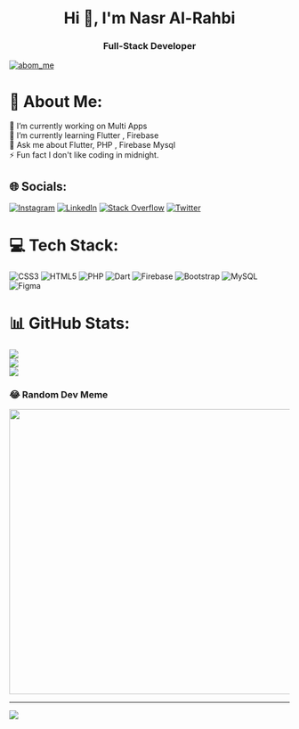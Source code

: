 <h1 align="center">Hi 👋, I'm Nasr Al-Rahbi</h1>
<h3 align="center">Full-Stack Developer</h3>

<p align="left"> <a href="https://twitter.com/abom_me" target="blank"><img src="https://img.shields.io/twitter/follow/abom_me?logo=twitter&style=for-the-badge" alt="abom_me" /></a> </p>

# 💫 About Me:
🔭 I’m currently working on Multi Apps<br>🌱 I’m currently learning Flutter , Firebase<br>💬 Ask me about Flutter, PHP , Firebase Mysql<br>⚡ Fun fact I don't like coding in midnight.<br>


## 🌐 Socials:
[![Instagram](https://img.shields.io/badge/Instagram-%23E4405F.svg?logo=Instagram&logoColor=white)](https://instagram.com/abom.me) [![LinkedIn](https://img.shields.io/badge/LinkedIn-%230077B5.svg?logo=linkedin&logoColor=white)](https://linkedin.com/in/nasr-al-rahbi-08a573245) [![Stack Overflow](https://img.shields.io/badge/-Stackoverflow-FE7A16?logo=stack-overflow&logoColor=white)](https://stackoverflow.com/users/19994059/nasr-al-rahbi) [![Twitter](https://img.shields.io/badge/Twitter-%231DA1F2.svg?logo=Twitter&logoColor=white)](https://twitter.com/abom_me) 

# 💻 Tech Stack:
![CSS3](https://img.shields.io/badge/css3-%231572B6.svg?style=flat&logo=css3&logoColor=white) ![HTML5](https://img.shields.io/badge/html5-%23E34F26.svg?style=flat&logo=html5&logoColor=white) ![PHP](https://img.shields.io/badge/php-%23777BB4.svg?style=flat&logo=php&logoColor=white) ![Dart](https://img.shields.io/badge/dart-%230175C2.svg?style=flat&logo=dart&logoColor=white) ![Firebase](https://img.shields.io/badge/firebase-%23039BE5.svg?style=flat&logo=firebase) ![Bootstrap](https://img.shields.io/badge/bootstrap-%23563D7C.svg?style=flat&logo=bootstrap&logoColor=white) ![MySQL](https://img.shields.io/badge/mysql-%2300f.svg?style=flat&logo=mysql&logoColor=white) 	![Figma](https://img.shields.io/badge/figma-%23F24E1E.svg?style=flat&logo=figma&logoColor=white)
# 📊 GitHub Stats:
![](https://github-readme-stats.vercel.app/api?username=abom-me&theme=onedark&hide_border=false&include_all_commits=true&count_private=true)<br/>
![](https://github-readme-streak-stats.herokuapp.com/?user=abom-me&theme=onedark&hide_border=false)<br/>
![](https://github-readme-stats.vercel.app/api/top-langs/?username=abom-me&theme=onedark&hide_border=false&include_all_commits=true&count_private=true&layout=compact)

### 😂 Random Dev Meme
<img src="https://random-memer.herokuapp.com/" width="512px"/>

---
[![](https://visitcount.itsvg.in/api?id=abom-me&icon=6&color=1)](https://visitcount.itsvg.in)
